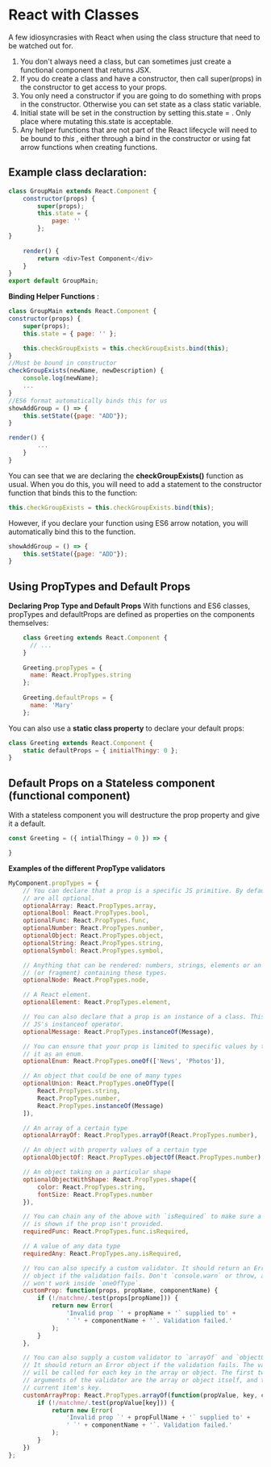 # React with Classes

A few idiosyncrasies with React when using the class structure that need to be watched out for.
1.  You don't always need a class, but can sometimes just create a functional component that returns JSX.
2. If you do create a class and have a constructor, then call super(props) in the constructor to get access to your props.
1. You only need a constructor if you are going to do something with props in the constructor.  Otherwise you can set state as a class static variable.
3. Initial state will be set in the construction by setting this.state = . Only place where mutating this.state is acceptable.
4. Any helper functions that are not part of the React lifecycle will need to be bound to _this_ , either through a bind in the constructor or using fat arrow functions when creating functions.

## Example class declaration:
```js
class GroupMain extends React.Component {
	constructor(props) {
		super(props);
		this.state = {
			page: ''
		};
}
	
	render() {
		return <div>Test Component</div>
	}
}
export default GroupMain;
```
**Binding Helper Functions** :

```js
class GroupMain extends React.Component {
constructor(props) {
	super(props);
	this.state = { page: '' };

	this.checkGroupExists = this.checkGroupExists.bind(this);
}
//Must be bound in constructor
checkGroupExists(newName, newDescription) {
	console.log(newName);
	...
}
//ES6 format automatically binds this for us
showAddGroup = () => {
	this.setState({page: "ADD"});
}

render() {
		...
	}
}
```

You can see that we are declaring the **checkGroupExists()** function as usual. When you do this, you will need to add a statement to the constructor function that binds this to the function:

```js 
this.checkGroupExists = this.checkGroupExists.bind(this);
```

However, if you declare your function using ES6 arrow notation, you will automatically bind this to the function.

```js
showAddGroup = () => {
	this.setState({page: "ADD"});
}
```

## Using PropTypes and Default Props
**Declaring Prop Type and Default Props**
With functions and ES6 classes, propTypes and defaultProps are defined as properties on the components themselves:
```js
	class Greeting extends React.Component {
	  // ...
	}
	
	Greeting.propTypes = {
	  name: React.PropTypes.string
	};
	
	Greeting.defaultProps = {
	  name: 'Mary'
	};	
```

You can also use a **static class property** to declare your default props:

```javascript
class Greeting extends React.Component {
	static defaultProps = { initialThingy: 0 };
}
```
## Default Props on a Stateless component (functional component)
With a stateless component you will destructure the prop property and give it a default.
```javascript
const Greeting = ({ intialThingy = 0 }) => {

}
```

**Examples of the different PropType validators**

```js
MyComponent.propTypes = {
	// You can declare that a prop is a specific JS primitive. By default, these
	// are all optional.
	optionalArray: React.PropTypes.array,
	optionalBool: React.PropTypes.bool,
	optionalFunc: React.PropTypes.func,
	optionalNumber: React.PropTypes.number,
	optionalObject: React.PropTypes.object,
	optionalString: React.PropTypes.string,
	optionalSymbol: React.PropTypes.symbol,

	// Anything that can be rendered: numbers, strings, elements or an array
	// (or fragment) containing these types.
	optionalNode: React.PropTypes.node,

	// A React element.
	optionalElement: React.PropTypes.element,

	// You can also declare that a prop is an instance of a class. This uses
	// JS's instanceof operator.
	optionalMessage: React.PropTypes.instanceOf(Message),

	// You can ensure that your prop is limited to specific values by treating
	// it as an enum.
	optionalEnum: React.PropTypes.oneOf(['News', 'Photos']),

	// An object that could be one of many types
	optionalUnion: React.PropTypes.oneOfType([
		React.PropTypes.string,
		React.PropTypes.number,
		React.PropTypes.instanceOf(Message)
	]),

	// An array of a certain type
	optionalArrayOf: React.PropTypes.arrayOf(React.PropTypes.number),

	// An object with property values of a certain type
	optionalObjectOf: React.PropTypes.objectOf(React.PropTypes.number),

	// An object taking on a particular shape
	optionalObjectWithShape: React.PropTypes.shape({
		color: React.PropTypes.string,
		fontSize: React.PropTypes.number
	}),

	// You can chain any of the above with `isRequired` to make sure a warning
	// is shown if the prop isn't provided.
	requiredFunc: React.PropTypes.func.isRequired,

	// A value of any data type
	requiredAny: React.PropTypes.any.isRequired,

	// You can also specify a custom validator. It should return an Error
	// object if the validation fails. Don't `console.warn` or throw, as this
	// won't work inside `oneOfType`.
	customProp: function(props, propName, componentName) {
		if (!/matchme/.test(props[propName])) {
			return new Error(
				'Invalid prop `' + propName + '` supplied to' +
				' `' + componentName + '`. Validation failed.'
			);
		}
	},

	// You can also supply a custom validator to `arrayOf` and `objectOf`.
	// It should return an Error object if the validation fails. The validator
	// will be called for each key in the array or object. The first two
	// arguments of the validator are the array or object itself, and the
	// current item's key.
	customArrayProp: React.PropTypes.arrayOf(function(propValue, key, componentName, location, propFullName) {
		if (!/matchme/.test(propValue[key])) {
			return new Error(
				'Invalid prop `' + propFullName + '` supplied to' +
				' `' + componentName + '`. Validation failed.'
			);
		}
	})
};
```